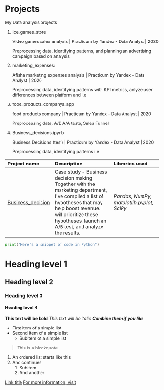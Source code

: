 # Projects
My Data analysis projects
1. Ice_games_store <p>
    Video games sales analysis | Practicum by Yandex - Data Analyst | 2020<p>
    Preprocessing data, identifying patterns, and planning an advertising campaign based on analysis

2. marketing_expenses:<p>
    Afisha marketing expenses analysis | Practicum by Yandex - Data Analyst | 2020<p>
    Preprocessing data, identifying patterns with KPI metrics, anlyze user differences between platform and i.e

3. food_products_companys_app <p>
    food products company | Practicum by Yandex - Data Analyst | 2020<p>
    Preprocessing data, A/B A/A tests, Sales Funnel
    
4. Business_decisions.ipynb <p>
    Business Decisions (test) | Practicum by Yandex - Data Analyst | 2020<p>
    Preprocessing data, identifying patterns i.e

    
| Project name           | Description            | Libraries used              |
| :--------------------  | :--------------------- |:----------------------------|
|[Business_decision](https://github.com/art-gr/practicum-portfolio/blob/main/Business_Decisions_test/Business_decision.ipynb "Business_decision") |Case study - Business decision making Together with the marketing department, I've compiled a list of hypotheses that may help boost revenue. I will prioritize these hypotheses, launch an A/B test, and analyze the results.|*Pandas, NumPy, matplotlib.pyplot, SciPy*|

```python
print("Here's a snippet of code in Python")
```


# Heading level 1
## Heading level 2
### Heading level 3
#### Heading level 4

**This text will be bold**
*This text will be italic*
***Combine them if you like*** 

- First item of a simple list
- Second item of a simple list
	- Subitem of a simple list

> This is a blockquote 

1. An ordered list starts like this
2. And continues
	1. Subitem
	2. And another



[Link title](http://www.example.com "Link title")
[For more information, visit](https://daringfireball.net/projects/markdown/)
